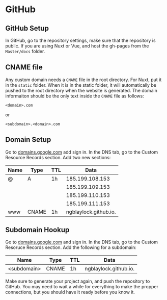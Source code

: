 # GitHub

## GitHub Setup

In GitHub, go to the repository settings, make sure that the repository is public. If you are using Nuxt or Vue, and host the gh-pages from the `Master/docs` folder.

## CNAME file

Any custom domain needs a `CNAME` file in the root directory. For Nuxt, put it in the `static` folder. When it is in the static folder, it will automatically be pushed to the root directory when the website is generated. The domain informaiton should be the only text inside the `CNAME` file as follows:

```
<domain>.com
```

or

```
<subdomain>.<domain>.com
```

## Domain Setup

Go to [domains.google.com](https://domains.google.com) add sign in. In the DNS tab, go to the Custom Resource Records section. Add two new sections:

| Name | Type  | TTL | Data                  |
| ---- | ----- | --- | --------------------- |
| @    | A     | 1h  | 185.199.108.153       |
|      |       |     | 185.199.109.153       |
|      |       |     | 185.199.110.153       |
|      |       |     | 185.199.111.153       |
| www  | CNAME | 1h  | ngblaylock.github.io. |

## Subdomain Hookup

Go to [domains.google.com](https://domains.google.com) and sign in. In the DNS tab, go to the Custom Resoruce Records section. Add the following for a subdomain:

| Name         | Type  | TTL | Data                  |
| ------------ | ----- | --- | --------------------- |
| \<subdomain> | CNAME | 1h  | ngblaylock.github.io. |

Make sure to generate your project again, and push the repository to GitHub. You may need to wait a while for everything to make the propper connections, but you should have it ready before you know it.
